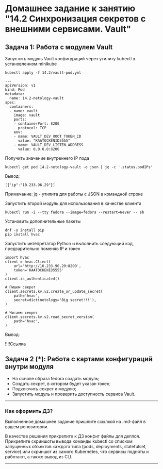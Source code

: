 # Домашнее задание к занятию "14.2 Синхронизация секретов с внешними сервисами. Vault"

## Задача 1: Работа с модулем Vault

Запустить модуль Vault конфигураций через утилиту kubectl в установленном minikube

```
kubectl apply -f 14.2/vault-pod.yml
```

```
---
apiVersion: v1
kind: Pod
metadata:
  name: 14.2-netology-vault
spec:
  containers:
  - name: vault
    image: vault
    ports:
    - containerPort: 8200
      protocol: TCP
    env:
    - name: VAULT_DEV_ROOT_TOKEN_ID
      value: "KAATOCKENID5555"
    - name: VAULT_DEV_LISTEN_ADDRESS
      value: 0.0.0.0:8200
```



Получить значение внутреннего IP пода

```
kubectl get pod 14.2-netology-vault -o json | jq -c '.status.podIPs'
```

Вывод:    

```
[{"ip":"10.233.96.29"}]
```

Примечание: jq - утилита для работы с JSON в командной строке

Запустить второй модуль для использования в качестве клиента

```
kubectl run -i --tty fedora --image=fedora --restart=Never -- sh
```

Установить дополнительные пакеты

```
dnf -y install pip
pip install hvac
```

Запустить интепретатор Python и выполнить следующий код, предварительно
поменяв IP и токен

```
import hvac
client = hvac.Client(
    url='http://10.233.96.29:8200',
    token='KAATOCKENID5555'
)
client.is_authenticated()

# Пишем секрет
client.secrets.kv.v2.create_or_update_secret(
    path='hvac',
    secret=dict(netology='Big secret!!!'),
)

# Читаем секрет
client.secrets.kv.v2.read_secret_version(
    path='hvac',
)
```

Вывод:    

!!!!Ссылка





## Задача 2 (*): Работа с картами конфигураций внутри модуля

* На основе образа fedora создать модуль;
* Создать секрет, в котором будет указан токен;
* Подключить секрет к модулю;
* Запустить модуль и проверить доступность сервиса Vault.

---

### Как оформить ДЗ?

Выполненное домашнее задание пришлите ссылкой на .md-файл в вашем репозитории.

В качестве решения прикрепите к ДЗ конфиг файлы для деплоя. Прикрепите скриншоты вывода команды kubectl со списком запущенных объектов каждого типа (pods, deployments, statefulset, service) или скриншот из самого Kubernetes, что сервисы подняты и работают, а также вывод из CLI.

---
